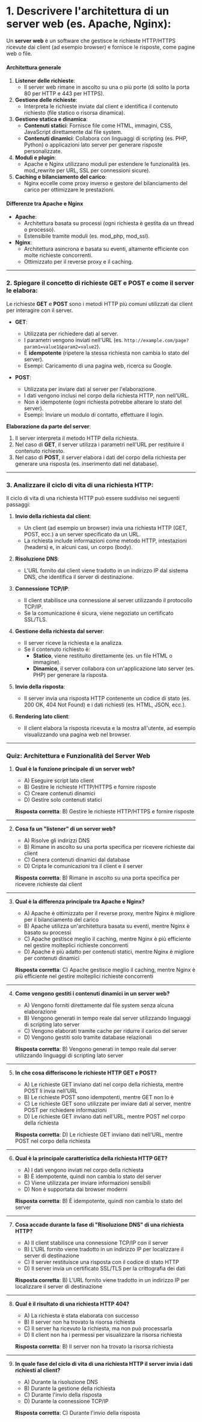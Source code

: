 # **1. Descrivere l'architettura di un server web (es. Apache, Nginx):**

Un **server web** è un software che gestisce le richieste HTTP/HTTPS ricevute dai client (ad esempio browser) e fornisce le risposte, come pagine web o file.

#### **Architettura generale**

1. **Listener delle richieste**:
   - Il server web rimane in ascolto su una o più porte (di solito la porta 80 per HTTP e 443 per HTTPS).
2. **Gestione delle richieste**:
   - Interpreta le richieste inviate dal client e identifica il contenuto richiesto (file statico o risorsa dinamica).
3. **Gestione statica e dinamica**:
   - **Contenuti statici**: Fornisce file come HTML, immagini, CSS, JavaScript direttamente dal file system.
   - **Contenuti dinamici**: Collabora con linguaggi di scripting (es. PHP, Python) o applicazioni lato server per generare risposte personalizzate.
4. **Moduli e plugin**:
   - Apache e Nginx utilizzano moduli per estendere le funzionalità (es. mod_rewrite per URL, SSL per connessioni sicure).
5. **Caching e bilanciamento del carico**:
   - Nginx eccelle come proxy inverso e gestore del bilanciamento del carico per ottimizzare le prestazioni.

#### **Differenze tra Apache e Nginx**

- **Apache**:
  - Architettura basata su processi (ogni richiesta è gestita da un thread o processo).
  - Estensibile tramite moduli (es. mod_php, mod_ssl).
- **Nginx**:
  - Architettura asincrona e basata su eventi, altamente efficiente con molte richieste concorrenti.
  - Ottimizzato per il reverse proxy e il caching.

---

### **2. Spiegare il concetto di richieste GET e POST e come il server le elabora:**

Le richieste **GET** e **POST** sono i metodi HTTP più comuni utilizzati dai client per interagire con il server.

- **GET**:
  - Utilizzata per richiedere dati al server.
  - I parametri vengono inviati nell'URL (es. `http://example.com/page?param1=value1&param2=value2`).
  - È **idempotente** (ripetere la stessa richiesta non cambia lo stato del server).
  - Esempi: Caricamento di una pagina web, ricerca su Google.

- **POST**:
  - Utilizzata per inviare dati al server per l'elaborazione.
  - I dati vengono inclusi nel corpo della richiesta HTTP, non nell'URL.
  - Non è idempotente (ogni richiesta potrebbe alterare lo stato del server).
  - Esempi: Inviare un modulo di contatto, effettuare il login.

**Elaborazione da parte del server**:

1. Il server interpreta il metodo HTTP della richiesta.
2. Nel caso di **GET**, il server utilizza i parametri nell'URL per restituire il contenuto richiesto.
3. Nel caso di **POST**, il server elabora i dati del corpo della richiesta per generare una risposta (es. inserimento dati nel database).

---

### **3. Analizzare il ciclo di vita di una richiesta HTTP:**

Il ciclo di vita di una richiesta HTTP può essere suddiviso nei seguenti passaggi:

1. **Invio della richiesta dal client**:
   - Un client (ad esempio un browser) invia una richiesta HTTP (GET, POST, ecc.) a un server specificato da un URL.
   - La richiesta include informazioni come metodo HTTP, intestazioni (headers) e, in alcuni casi, un corpo (body).

2. **Risoluzione DNS**:
   - L'URL fornito dal client viene tradotto in un indirizzo IP dal sistema DNS, che identifica il server di destinazione.

3. **Connessione TCP/IP**:
   - Il client stabilisce una connessione al server utilizzando il protocollo TCP/IP.
   - Se la comunicazione è sicura, viene negoziato un certificato SSL/TLS.

4. **Gestione della richiesta dal server**:
   - Il server riceve la richiesta e la analizza.
   - Se il contenuto richiesto è:
     - **Statico**, viene restituito direttamente (es. un file HTML o immagine).
     - **Dinamico**, il server collabora con un'applicazione lato server (es. PHP) per generare la risposta.

5. **Invio della risposta**:
   - Il server invia una risposta HTTP contenente un codice di stato (es. 200 OK, 404 Not Found) e i dati richiesti (es. HTML, JSON, ecc.).

6. **Rendering lato client**:
   - Il client elabora la risposta ricevuta e la mostra all'utente, ad esempio visualizzando una pagina web nel browser.

---

### **Quiz: Architettura e Funzionalità del Server Web**

1. **Qual è la funzione principale di un server web?**
   - A) Eseguire script lato client
   - B) Gestire le richieste HTTP/HTTPS e fornire risposte
   - C) Creare contenuti dinamici
   - D) Gestire solo contenuti statici

   **Risposta corretta**: B) Gestire le richieste HTTP/HTTPS e fornire risposte

---

2. **Cosa fa un "listener" di un server web?**
   - A) Risolve gli indirizzi DNS
   - B) Rimane in ascolto su una porta specifica per ricevere richieste dai client
   - C) Genera contenuti dinamici dal database
   - D) Cripta le comunicazioni tra il client e il server

   **Risposta corretta**: B) Rimane in ascolto su una porta specifica per ricevere richieste dai client

---

3. **Qual è la differenza principale tra Apache e Nginx?**
   - A) Apache è ottimizzato per il reverse proxy, mentre Nginx è migliore per il bilanciamento del carico
   - B) Apache utilizza un'architettura basata su eventi, mentre Nginx è basato su processi
   - C) Apache gestisce meglio il caching, mentre Nginx è più efficiente nel gestire molteplici richieste concorrenti
   - D) Apache è più adatto per contenuti statici, mentre Nginx è migliore per contenuti dinamici

   **Risposta corretta**: C) Apache gestisce meglio il caching, mentre Nginx è più efficiente nel gestire molteplici richieste concorrenti

---

4. **Come vengono gestiti i contenuti dinamici in un server web?**
   - A) Vengono forniti direttamente dal file system senza alcuna elaborazione
   - B) Vengono generati in tempo reale dal server utilizzando linguaggi di scripting lato server
   - C) Vengono elaborati tramite cache per ridurre il carico del server
   - D) Vengono gestiti solo tramite database relazionali

   **Risposta corretta**: B) Vengono generati in tempo reale dal server utilizzando linguaggi di scripting lato server

---

5. **In che cosa differiscono le richieste HTTP GET e POST?**
   - A) Le richieste GET inviano dati nel corpo della richiesta, mentre POST li invia nell'URL
   - B) Le richieste POST sono idempotenti, mentre GET non lo è
   - C) Le richieste GET sono utilizzate per inviare dati al server, mentre POST per richiedere informazioni
   - D) Le richieste GET inviano dati nell'URL, mentre POST nel corpo della richiesta

   **Risposta corretta**: D) Le richieste GET inviano dati nell'URL, mentre POST nel corpo della richiesta

---

6. **Qual è la principale caratteristica della richiesta HTTP GET?**
   - A) I dati vengono inviati nel corpo della richiesta
   - B) È idempotente, quindi non cambia lo stato del server
   - C) Viene utilizzata per inviare informazioni sensibili
   - D) Non è supportata dai browser moderni

   **Risposta corretta**: B) È idempotente, quindi non cambia lo stato del server

---

7. **Cosa accade durante la fase di "Risoluzione DNS" di una richiesta HTTP?**
   - A) Il client stabilisce una connessione TCP/IP con il server
   - B) L'URL fornito viene tradotto in un indirizzo IP per localizzare il server di destinazione
   - C) Il server restituisce una risposta con il codice di stato HTTP
   - D) Il server invia un certificato SSL/TLS per la crittografia dei dati

   **Risposta corretta**: B) L'URL fornito viene tradotto in un indirizzo IP per localizzare il server di destinazione

---

8. **Qual è il risultato di una richiesta HTTP 404?**
   - A) La richiesta è stata elaborata con successo
   - B) Il server non ha trovato la risorsa richiesta
   - C) Il server ha ricevuto la richiesta, ma non può processarla
   - D) Il client non ha i permessi per visualizzare la risorsa richiesta

   **Risposta corretta**: B) Il server non ha trovato la risorsa richiesta

---

9. **In quale fase del ciclo di vita di una richiesta HTTP il server invia i dati richiesti al client?**
   - A) Durante la risoluzione DNS
   - B) Durante la gestione della richiesta
   - C) Durante l'invio della risposta
   - D) Durante la connessione TCP/IP

   **Risposta corretta**: C) Durante l'invio della risposta

